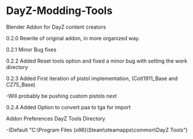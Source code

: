 # DayZ-Modding-Tools
Blender Addon for DayZ content creators

0.2.0
Rewrite of original addon, in more organized way. 



0.2.1
Minor Bug fixes




0.2.2
Added Reset tools option and fixed a minor bug with setting the work directory




0.2.3
Added First iteration of pistol implementation, (Colt1911_Base and CZ75_Base)

-Will probably be pushing custom pistols next




0.2.4
Added Option to convert paa to tga for import

Addon Preferences DayZ Tools Directory

-(Default "C:\Program Files (x86)\Steam\steamapps\common\DayZ Tools")
